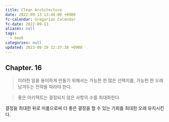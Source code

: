 ```yaml
---
title: Clean Architecture
date: 2022-09-13 13:44:00 +0900
fc-calendar: Gregorian Calendar
fc-date: 2022-09-13
aliases: null
tags:
  - book
categories: null
updated: 2023-08-19 12:37:38 +0900
---
```


## Chapter. 16

> 이러한 일을 용이하게 만들기 위해서는 가능한 한 많은 선택지를, 가능한 한 오래 남겨두는 전략을 따라야 한다.

> 좋은 아키텍트는 결정되지 않은 사항의 수를 최대화한다.

결정을 최대한 뒤로 미룸으로써 더 좋은 결정을 할 수 있는 기회를 최대한 오래 유지시킨다.
